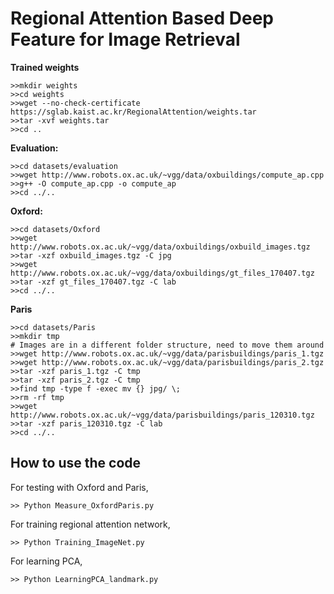 # Regional Attention Based Deep Feature for Image Retrieval


**Trained weights**
```
>>mkdir weights
>>cd weights
>>wget --no-check-certificate https://sglab.kaist.ac.kr/RegionalAttention/weights.tar
>>tar -xvf weights.tar
>>cd ..
```



**Evaluation:**
```
>>cd datasets/evaluation
>>wget http://www.robots.ox.ac.uk/~vgg/data/oxbuildings/compute_ap.cpp
>>g++ -O compute_ap.cpp -o compute_ap
>>cd ../..
```

**Oxford:**
```
>>cd datasets/Oxford
>>wget http://www.robots.ox.ac.uk/~vgg/data/oxbuildings/oxbuild_images.tgz
>>tar -xzf oxbuild_images.tgz -C jpg
>>wget http://www.robots.ox.ac.uk/~vgg/data/oxbuildings/gt_files_170407.tgz
>>tar -xzf gt_files_170407.tgz -C lab
>>cd ../..
```

**Paris**
```
>>cd datasets/Paris
>>mkdir tmp
# Images are in a different folder structure, need to move them around
>>wget http://www.robots.ox.ac.uk/~vgg/data/parisbuildings/paris_1.tgz
>>wget http://www.robots.ox.ac.uk/~vgg/data/parisbuildings/paris_2.tgz
>>tar -xzf paris_1.tgz -C tmp
>>tar -xzf paris_2.tgz -C tmp
>>find tmp -type f -exec mv {} jpg/ \;
>>rm -rf tmp
>>wget http://www.robots.ox.ac.uk/~vgg/data/parisbuildings/paris_120310.tgz
>>tar -xzf paris_120310.tgz -C lab
>>cd ../..
```

How to use the code
--------------------------------------------------------------------------------------------------
For testing with Oxford and Paris, 
```
>> Python Measure_OxfordParis.py
```
For training regional attention network,
```
>> Python Training_ImageNet.py
```
For learning PCA,
```
>> Python LearningPCA_landmark.py
```
